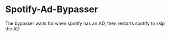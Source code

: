 # Spotify-Ad-Bypasser

The bypasser waits for when spotify has an AD, then restarts spotify to skip the AD
